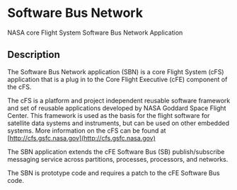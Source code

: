 # Software Bus Network
NASA core Flight System Software Bus Network Application

## Description
The Software Bus Network application (SBN) is a core Flight System (cFS) application that is a plug in to the Core Flight Executive (cFE) component of the cFS.

The cFS is a platform and project independent reusable software framework and set of reusable applications developed by NASA Goddard Space Flight Center. This framework is used as the basis for the flight software for satellite data systems and instruments, but can be used on other embedded systems. More information on the cFS can be found at [http://cfs.gsfc.nasa.gov](http://cfs.gsfc.nasa.gov)

The SBN application extends the cFE Software Bus (SB) publish/subscribe messaging service across partitions, processes, processors, and networks.

The SBN is prototype code and requires a patch to the cFE Software Bus code.
